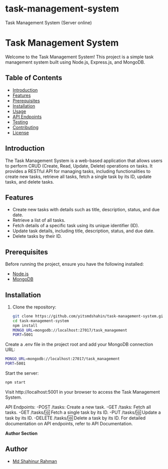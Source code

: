 # task-management-system
Task Management System (Server online)
# Task Management System

Welcome to the Task Management System! This project is a simple task management system built using Node.js, Express.js, and MongoDB.

## Table of Contents

- [Introduction](#introduction)
- [Features](#features)
- [Prerequisites](#prerequisites)
- [Installation](#installation)
- [Usage](#usage)
- [API Endpoints](#api-endpoints)
- [Testing](#testing)
- [Contributing](#contributing)
- [License](#license)

## Introduction

The Task Management System is a web-based application that allows users to perform CRUD (Create, Read, Update, Delete) operations on tasks. It provides a RESTful API for managing tasks, including functionalities to create new tasks, retrieve all tasks, fetch a single task by its ID, update tasks, and delete tasks.

## Features

- Create new tasks with details such as title, description, status, and due date.
- Retrieve a list of all tasks.
- Fetch details of a specific task using its unique identifier (ID).
- Update task details, including title, description, status, and due date.
- Delete tasks by their ID.

## Prerequisites

Before running the project, ensure you have the following installed:

- [Node.js](https://nodejs.org/)
- [MongoDB](https://www.mongodb.com/try/download/community)

## Installation

1. Clone the repository:

   ```bash
   git clone https://github.com/yitsmdshahin/task-management-system.git
   cd task-management-system
   npm install
   MONGO_URL=mongodb://localhost:27017/task_management
   PORT=5001

Create a .env file in the project root and add your MongoDB connection URL:
   ```bash
   MONGO_URL=mongodb://localhost:27017/task_management
   PORT=5001
   ```
   
Start the server:
   ```bash
   npm start
   ```
Visit http://localhost:5001 in your browser to access the Task Management System.

API Endpoints:
  -POST /tasks: Create a new task.
  -GET /tasks: Fetch all tasks.
  -GET /tasks/:id: Fetch a single task by its ID.
  -PUT /tasks/:id: Update a task by its ID.
  -DELETE /tasks/:id: Delete a task by its ID.
For detailed documentation on API endpoints, refer to API Documentation.

**Author Section**
## Author
- [Md Shahinur Rahman](https://github.com/itsmdshahin)
